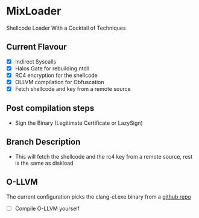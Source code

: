 # MixLoader
Shellcode Loader With a Cocktail of Techniques

## Current Flavour
- [x] Indirect Syscalls
- [x] Halos Gate for rebuilding ntdll
- [x] RC4 encryption for the shellcode
- [x] OLLVM compilation for Obfuscation
- [x] Fetch shellcode and key from a remote source

## Post compilation steps
- Sign the Binary (Legitimate Certificate or LazySign)

## Branch Description
- This will fetch the shellcode and the rc4 key from a remote source, rest is the same as diskload

## O-LLVM
The current configuration picks the clang-cl.exe binary from a [github repo](https://github.com/wwh1004/ollvm-16/)
- [ ] Compile O-LLVM yourself